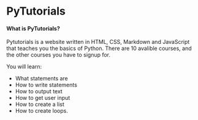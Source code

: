 # PyTutorials

<h4>What is PyTutorials?</h4>

Pytutorials is a website written in HTML, CSS, Markdown and JavaScript that teaches you the basics of Python.
There are 10 avalible courses, and the other courses you have to signup for.

You will learn:
* What statements are
* How to write statements
* How to output text
* How to get user input
* How to create a list
* How to create loops.
